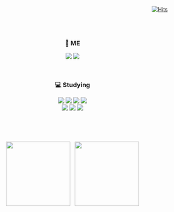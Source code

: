 <!--
**7581058/7581058** is a ✨ _special_ ✨ repository because its `README.md` (this file) appears on your GitHub profile.

Here are some ideas to get you started:

- 🔭 I’m currently working on ...
- 🌱 I’m currently learning ...
- 👯 I’m looking to collaborate on ...
- 🤔 I’m looking for help with ...
- 💬 Ask me about ...
- 📫 How to reach me: ...
- 😄 Pronouns: ...
- ⚡ Fun fact: ...
-->
<div align="right">
  
[![Hits](https://hits.seeyoufarm.com/api/count/incr/badge.svg?url=https%3A%2F%2Fgithub.com%2F7581058%2F&count_bg=%232AB4E5D6&title_bg=%23555555&icon=&icon_color=%23E7E7E7&title=views&edge_flat=false)](https://hits.seeyoufarm.com)  
  
</div>

<div align="center"> 

<br><br>

### :baby_chick: ME 
<img src="https://img.shields.io/badge/Tstory-000000?style=flat&logo=tistory&logoColor=white"/></a>
<img src="https://img.shields.io/badge/mail-EA4335?style=flat&logo=gmail&logoColor=white"/></a>

<br>

### :computer: Studying
<img src="https://img.shields.io/badge/html5-E34F26?style=flat&logo=html5&logoColor=white"/></a>
<img src="https://img.shields.io/badge/css3-1572B6?style=flat&logo=css3&logoColor=white"/></a>
<img src="https://img.shields.io/badge/javascript-F7DF1E?style=flat&logo=javascript&logoColor=white"/></a>
<img src="https://img.shields.io/badge/react-61DAFB?style=flat&logo=react&logoColor=white"/></a>
<br>
<img src="https://img.shields.io/badge/typescript-3178C6?style=flat&logo=typescript&logoColor=white"/></a>
<img src="https://img.shields.io/badge/vue.js-4FC08D?style=flat&logo=vuedotjs&logoColor=white"/></a>
<img src="https://img.shields.io/badge/sass-CC6699?style=flat&logo=sass&logoColor=white"/></a>



<br><br><br>


<a>
  <img src ="https://github-readme-stats.vercel.app/api?username=7581058&count_private=true&show_icons=true&theme=react" height="170px"/>
<!--   [![Anurag's GitHub stats](https://github-readme-stats.vercel.app/api?username=7581058&count_private=true&show_icons=true&theme=react)](https://github.com/anuraghazra/github-readme-stats) -->

</a>
&nbsp;
<a>
  <img src ="https://github-readme-stats.vercel.app/api/top-langs/?username=7581058&layout=compact&theme=react" height="170px"/>
  
<!-- [![Top Langs](https://github-readme-stats.vercel.app/api/top-langs/?username=7581058&layout=compact&theme=react)](https://github.com/anuraghazra/github-readme-stats) -->
  
</a>


<!-- [![trophy](https://github-profile-trophy.vercel.app/?username=dkssud8150&theme=flat&column=7)](https://github.com/dkssud8150/)
   -->
</div>
